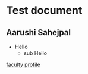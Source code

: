 # Test document
## Aarushi Sahejpal

* Hello
  * sub Hello

[faculty profile](https://www.american.edu/soc/faculty/as3532a.cfm)
